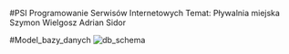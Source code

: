 #PSI
Programowanie Serwisów Internetowych
Temat: Pływalnia miejska
Szymon Wielgosz
Adrian Sidor

#Model_bazy_danych
![db_schema](https://user-images.githubusercontent.com/77066615/197392246-f89ab10b-f442-465b-bf72-400611725f4a.png)
